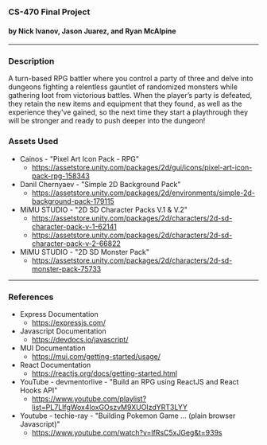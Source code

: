 ### CS-470 Final Project 
 #### by Nick Ivanov, Jason Juarez, and Ryan McAlpine
---
 ### Description
 A turn-based RPG battler where you control a party of three and delve into dungeons fighting a relentless gauntlet of randomized monsters while gathering loot from victorious battles. When the player’s party is defeated, they retain the new items and equipment that they found, as well as the experience they've gained, so the next time they start a playthrough they will be stronger and ready to push deeper into the dungeon!


 ### Assets Used
 - Cainos - "Pixel Art Icon Pack - RPG"
   - https://assetstore.unity.com/packages/2d/gui/icons/pixel-art-icon-pack-rpg-158343
 - Danil Chernyaev - "Simple 2D Background Pack"
   - https://assetstore.unity.com/packages/2d/environments/simple-2d-background-pack-179115
 - MiMU STUDIO - "2D SD Character Packs V.1 & V.2"
   - https://assetstore.unity.com/packages/2d/characters/2d-sd-character-pack-v-1-62141
   - https://assetstore.unity.com/packages/2d/characters/2d-sd-character-pack-v-2-66822
 - MiMU STUDIO - "2D SD Monster Pack"
   - https://assetstore.unity.com/packages/2d/characters/2d-sd-monster-pack-75733

---
 ### References
 - Express Documentation
   - https://expressjs.com/
 - Javascript Documentation
   - https://devdocs.io/javascript/
 - MUI Documentation
   - https://mui.com/getting-started/usage/
 - React Documentation
   - https://reactjs.org/docs/getting-started.html
 - YouTube - devmentorlive - "Build an RPG using ReactJS and React Hooks API"
   - https://www.youtube.com/playlist?list=PL7LIfgWox4loxGOszvM9XUOIzdYRT3LYY
 - Youtube - techie-ray - "Building Pokemon Game ... (plain browser Javascript)"
   - https://www.youtube.com/watch?v=lfRsC5xJGeg&t=939s
